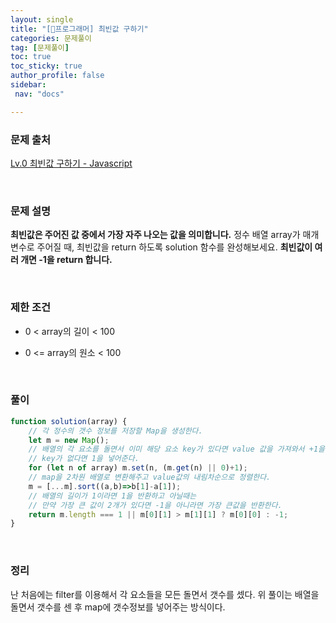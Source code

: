 ```yaml
---
layout: single
title: "[프로그래머] 최빈값 구하기"
categories: 문제풀이
tag: [문제풀이]
toc: true
toc_sticky: true
author_profile: false
sidebar:
 nav: "docs"

---
```


### 문제 출처

[Lv.0 최빈값 구하기 - Javascript](https://school.programmers.co.kr/learn/courses/30/lessons/120812)

<br>

### 문제 설명

**최빈값은 주어진 값 중에서 가장 자주 나오는 값을 의미합니다.** 정수 배열 array가 매개변수로 주어질 때, 최빈값을 return 하도록 solution 함수를 완성해보세요. **최빈값이 여러 개면 -1을 return 합니다.** 

<br>

### 제한 조건

- 0 < array의 길이 < 100

- 0 <= array의 원소 < 100

<br>

### 풀이

```js
function solution(array) {
    // 각 정수의 갯수 정보를 저장할 Map을 생성한다.
    let m = new Map();
    // 배열의 각 요소를 돌면서 이미 해당 요소 key가 있다면 value 값을 가져와서 +1을 하고
    // key가 없다면 1을 넣어준다.
    for (let n of array) m.set(n, (m.get(n) || 0)+1);        
    // map을 2차원 배열로 변환해주고 value값의 내림차순으로 정렬한다.
    m = [...m].sort((a,b)=>b[1]-a[1]);
    // 배열의 길이가 1이라면 1을 반환하고 아닐때는 
    // 만약 가장 큰 값이 2개가 있다면 -1을 아니라면 가장 큰값을 반환한다.
    return m.length === 1 || m[0][1] > m[1][1] ? m[0][0] : -1;
}
```

<br>

### 정리

난 처음에는 filter를 이용해서 각 요소들을 모든 돌면서 갯수를 셌다. 위 풀이는 배열을 돌면서 갯수를 센 후 map에 갯수정보를 넣어주는 방식이다. 
